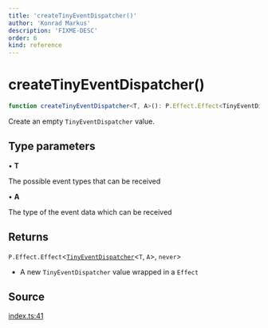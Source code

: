 ```yaml
---
title: 'createTinyEventDispatcher()'
author: 'Konrad Markus'
description: 'FIXME-DESC'
order: 6
kind: reference
---
```


# createTinyEventDispatcher()

```ts
function createTinyEventDispatcher<T, A>(): P.Effect.Effect<TinyEventDispatcher<T, A>, never>;
```

Create an empty `TinyEventDispatcher` value.

## Type parameters

• **T**

The possible event types that can be received

• **A**

The type of the event data which can be received

## Returns

`P.Effect.Effect`\<[`TinyEventDispatcher`](/projects/konkerdev-tiny-event-fp/reference/type-aliases/tinyeventdispatcher)\<`T`, `A`\>, `never`\>

- A new `TinyEventDispatcher` value wrapped in a `Effect`

## Source

[index.ts:41](https://github.com/konkerdotdev/tiny-event-fp/blob/35c286bc511870798a7f3d70c0cc704e7c0c0006/src/index.ts#L41)
